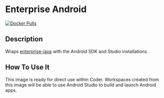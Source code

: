 # Enterprise Android

[![Docker Pulls](https://img.shields.io/docker/pulls/codercom/enterprise-android?label=codercom%2Fenterprise-android)](https://hub.docker.com/r/codercom/enterprise-android)

## Description

Wraps [enterprise-java](../java/README.md) with the Android SDK and Studio installations.

## How To Use It

This image is ready for direct use within Coder. Workspaces created
from this image will be able to use Android Studio to build and launch Android apps.
